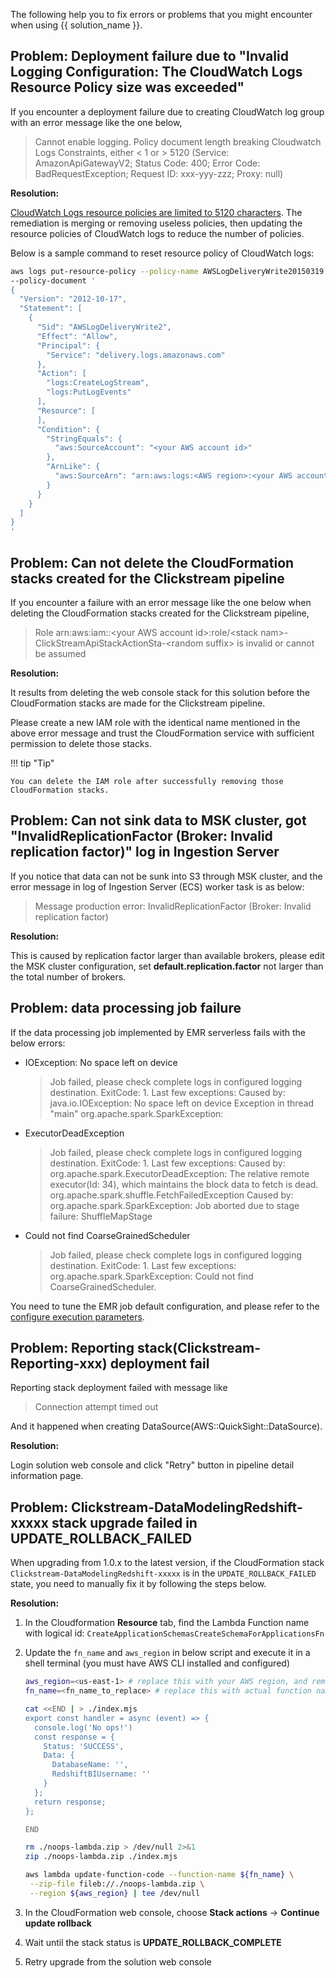 The following help you to fix errors or problems that you might encounter when using {{ solution_name }}.

## Problem: Deployment failure due to "Invalid Logging Configuration: The CloudWatch Logs Resource Policy size was exceeded"

If you encounter a deployment failure due to creating CloudWatch log group with an error message like the one below,

> Cannot enable logging. Policy document length breaking Cloudwatch Logs Constraints, either < 1 or > 5120 (Service: AmazonApiGatewayV2; Status Code: 400; Error Code: BadRequestException; Request ID: xxx-yyy-zzz; Proxy: null)

**Resolution:**

[CloudWatch Logs resource policies are limited to 5120 characters][log-resource-policy-limit]. The remediation is merging or removing useless policies, then updating the resource policies of CloudWatch logs to reduce the number of policies.

Below is a sample command to reset resource policy of CloudWatch logs:

```bash
aws logs put-resource-policy --policy-name AWSLogDeliveryWrite20150319 \
--policy-document '
{
  "Version": "2012-10-17",
  "Statement": [
    {
      "Sid": "AWSLogDeliveryWrite2",
      "Effect": "Allow",
      "Principal": {
        "Service": "delivery.logs.amazonaws.com"
      },
      "Action": [
        "logs:CreateLogStream",
        "logs:PutLogEvents"
      ],
      "Resource": [
      ],
      "Condition": {
        "StringEquals": {
          "aws:SourceAccount": "<your AWS account id>"
        },
        "ArnLike": {
          "aws:SourceArn": "arn:aws:logs:<AWS region>:<your AWS account id>:*"
        }
      }
    }
  ]
}
'
```

## Problem: Can not delete the CloudFormation stacks created for the Clickstream pipeline

If you encounter a failure with an error message like the one below when deleting the CloudFormation stacks created for the Clickstream pipeline,

> Role arn:aws:iam::<your AWS account id\>:role/<stack nam\>-ClickStreamApiStackActionSta-<random suffix\> is invalid or cannot be assumed

**Resolution:**

It results from deleting the web console stack for this solution before the CloudFormation stacks are made for the Clickstream pipeline.

Please create a new IAM role with the identical name mentioned in the above error message and trust the CloudFormation service with sufficient permission to delete those stacks.

!!! tip "Tip"

    You can delete the IAM role after successfully removing those CloudFormation stacks.

[log-resource-policy-limit]: https://docs.aws.amazon.com/AmazonCloudWatch/latest/logs/AWS-logs-and-resource-policy.html#AWS-logs-infrastructure-CWL

## Problem: Can not sink data to MSK cluster, got "InvalidReplicationFactor (Broker: Invalid replication factor)" log in Ingestion Server

If you notice that data can not be sunk into S3 through MSK cluster, and the error message in log of Ingestion Server (ECS) worker task is as below:

> Message production error: InvalidReplicationFactor (Broker: Invalid replication factor)

**Resolution:**

This is caused by replication factor larger than available brokers, please edit the MSK cluster configuration, set **default.replication.factor** not larger than the total number of brokers.

## Problem: data processing job failure

If the data processing job implemented by EMR serverless fails with the below errors:

- IOException: No space left on device

    >Job failed, please check complete logs in configured logging destination. ExitCode: 1. Last few exceptions: Caused by: java.io.IOException: No space left on device Exception in thread "main" org.apache.spark.SparkException:

- ExecutorDeadException

    > Job failed, please check complete logs in configured logging destination. ExitCode: 1. Last few exceptions: Caused by: org.apache.spark.ExecutorDeadException: The relative remote executor(Id: 34), which maintains the block data to fetch is dead. org.apache.spark.shuffle.FetchFailedException Caused by: org.apache.spark.SparkException: Job aborted due to stage failure: ShuffleMapStage

- Could not find CoarseGrainedScheduler

    > Job failed, please check complete logs in configured logging destination. ExitCode: 1. Last few exceptions: org.apache.spark.SparkException: Could not find CoarseGrainedScheduler.

You need to tune the EMR job default configuration, and please refer to the [configure execution parameters](./pipeline-mgmt/data-processing/configure-execution-para.md#config-spark-job-parameters).

## Problem: Reporting stack(Clickstream-Reporting-xxx) deployment fail

Reporting stack deployment failed with message like 

> Connection attempt timed out

And it happened when creating DataSource(AWS::QuickSight::DataSource).

**Resolution:**

Login solution web console and click "Retry" button in pipeline detail information page.

## Problem: Clickstream-DataModelingRedshift-xxxxx stack upgrade failed in UPDATE_ROLLBACK_FAILED

When upgrading from 1.0.x to the latest version, if the CloudFormation stack `Clickstream-DataModelingRedshift-xxxxx` is in the `UPDATE_ROLLBACK_FAILED` state, you need to manually fix it by following the steps below.

**Resolution:**

1. In the Cloudformation **Resource** tab, find the Lambda Function name with logical id: `CreateApplicationSchemasCreateSchemaForApplicationsFn` 

2. Update the `fn_name` and `aws_region` in below script and execute it in a shell terminal (you must have AWS CLI installed and configured)

    ```sh
    aws_region=<us-east-1> # replace this with your AWS region, and remove '<', '>'
    fn_name=<fn_name_to_replace> # replace this with actual function name in step 1 and remove '<', '>'    

    cat <<END | > ./index.mjs
    export const handler = async (event) => {
      console.log('No ops!')
      const response = {
        Status: 'SUCCESS',
        Data: {
          DatabaseName: '',
          RedshiftBIUsername: ''
        }
      };
      return response;
    };

    END
    
    rm ./noops-lambda.zip > /dev/null 2>&1
    zip ./noops-lambda.zip ./index.mjs    

    aws lambda update-function-code --function-name ${fn_name} \
     --zip-file fileb://./noops-lambda.zip \
     --region ${aws_region} | tee /dev/null    
    ```

3. In the CloudFormation web console, choose **Stack actions** -> **Continue update rollback**

4. Wait until the stack status is **UPDATE_ROLLBACK_COMPLETE**

5. Retry upgrade from the solution web console
